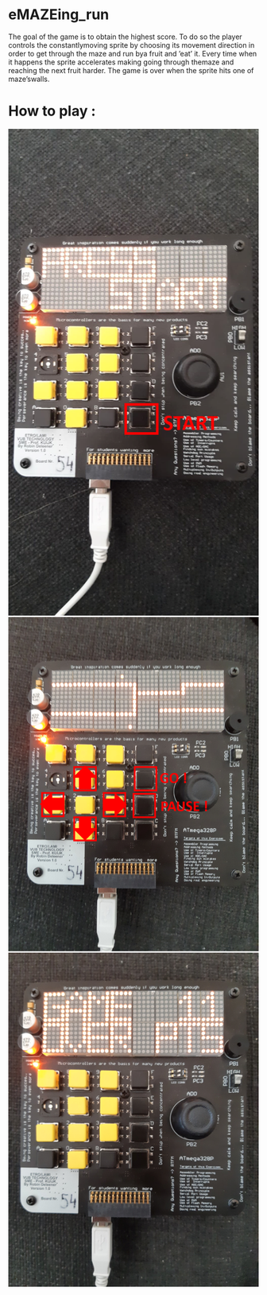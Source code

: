 # eMAZEing_run
The goal of the game is to obtain the highest score. To do so the player controls the constantlymoving sprite by choosing its movement direction in order to get through the maze and run bya fruit and ’eat’ it. Every time when it happens the sprite accelerates making going through themaze and reaching the next fruit harder.  The game is over when the sprite hits one of maze’swalls.

# How to play :
![Screenshot](img/PressStart.png)
![Screenshot](img/Game.png)
![Screenshot](img/GameOver.png)
